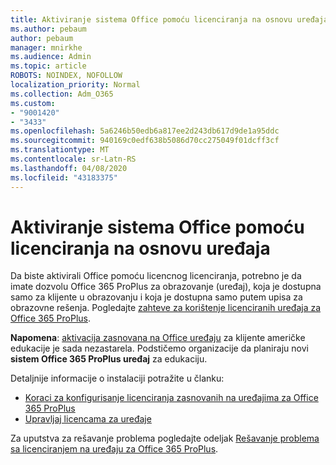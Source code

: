 ```yaml
---
title: Aktiviranje sistema Office pomoću licenciranja na osnovu uređaja
ms.author: pebaum
author: pebaum
manager: mnirkhe
ms.audience: Admin
ms.topic: article
ROBOTS: NOINDEX, NOFOLLOW
localization_priority: Normal
ms.collection: Adm_O365
ms.custom:
- "9001420"
- "3433"
ms.openlocfilehash: 5a6246b50edb6a817ee2d243db617d9de1a95ddc
ms.sourcegitcommit: 940169c0edf638b5086d70cc275049f01dcff3cf
ms.translationtype: MT
ms.contentlocale: sr-Latn-RS
ms.lasthandoff: 04/08/2020
ms.locfileid: "43183375"
---
```

# <a name="activating-office-using-device-based-licensing"></a>Aktiviranje sistema Office pomoću licenciranja na osnovu uređaja

Da biste aktivirali Office pomoću licencnog licenciranja, potrebno je da imate dozvolu Office 365 ProPlus za obrazovanje (uređaj), koja je dostupna samo za klijente u obrazovanju i koja je dostupna samo putem upisa za obrazovne rešenja. Pogledajte [zahteve za korištenje licenciranih uređaja za Office 365 ProPlus](https://docs.microsoft.com/deployoffice/device-based-licensing#requirements-for-using-device-based-licensing-for-office-365-proplus).

**Napomena**: [aktivacija zasnovana na Office uređaju](https://aka.ms/officedba) za klijente američke edukacije je sada nezastarela. Podstičemo organizacije da planiraju novi **sistem Office 365 ProPlus uređaj** za edukaciju.

Detaljnije informacije o instalaciji potražite u članku:
- [Koraci za konfigurisanje licenciranja zasnovanih na uređajima za Office 365 ProPlus](https://docs.microsoft.com/deployoffice/device-based-licensing#steps-to-configure-device-based-licensing-for-office-365-proplus)
- [Upravljaj licencama za uređaje](https://docs.microsoft.com/Office365/Admin/misc/manage-licenses-for-devices)

Za uputstva za rešavanje problema pogledajte odeljak [Rešavanje problema sa licenciranjem na uređaju za Office 365 ProPlus](https://docs.microsoft.com/deployoffice/device-based-licensing#troubleshoot-device-based-licensing-for-office-365-proplus).